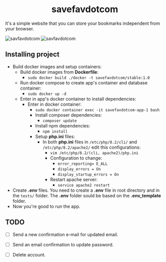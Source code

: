 <h1 style="text-align: center;">savefavdotcom</h1> 

It's a simple website that you can store your bookmarks independent from your browser.

![savfavdotcom](https://github.com/devcastroitalo/savefavdotcom/blob/main/public/assets/images/homepage-example.png)
![savfavdotcom](https://github.com/devcastroitalo/savefavdotcom/blob/main/public/assets/images/savefavdotcom-example.png)

## Installing project
- Build docker images and setup containers:
    - Build docker images from **Dockerfile**:
        - `sudo docker build ./docker -t savefavdotcom/stable:1.0`
    - Run docker compose to create app's container and database container:
        - `sudo docker up -d`
    - Enter in app's docker container to install dependencies:
        - Enter in docker container:
            - `sudo docker container exec -it savefavdotcom-app-1 bash`
            - Install composer dependencies:
                - `composer update`
            - Install npm dependencies:
                - `npm install`
            - Setup **php.ini** files:
                - In both **php.ini** files in `/etc/php/8.2/cli/` and `/etc/php/8.2/apache2/` edit this configurations:
                    - `vim /etc/php/8.2/(cli, apache2)/php.ini`
                    - Configuration to change:
                        - `error_reporting= E_ALL`
                        - `display_errors = On`
                        - `display_startup_errors = On`
                    - Restart apache server:
                        - `service apache2 restart`
- Create **.env** files. You need to create a **.env** file in root directory and in the `tests/` folder. The **.env** folder sould be based on the **.env_template** folder.
- Now you're good to run the app.

## TODO
- [ ] Send a new confirmation e-mail for updated email.
- [ ] Send an email confirmation to update password.
- [ ] Delete account.

